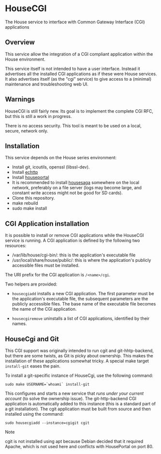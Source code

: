 # HouseCGI
The House service to interface with Common Gateway Interface (CGI) applications

## Overview

This service allow the integration of a CGI compliant application within the House environment.

This service itself is not intended to have a user interface. Instead it advertises all the installed CGI applications as if these were House services. It also advertises itself (as the "cgi" service) to give access to a (minimal) maintenance and troubleshooting web UI.

## Warnings

HouseCGI is still fairly new. Its goal is to implement the complete CGI RFC, but this is still a work in progress.

There is no access security. This tool is meant to be used on a local, secure, network only.

## Installation

This service depends on the House series environment:

* Install git, icoutils, openssl (libssl-dev).
* Install [echttp](https://github.com/pascal-fb-martin/echttp)
* Install [houseportal](https://github.com/pascal-fb-martin/houseportal)
* It is recommended to install [housesaga](https://github.com/pascal-fb-martin/housesaga) somewhere on the local network, preferably on a file server (logs may become large, and constant write access might not be good for SD cards).
* Clone this repository.
* make rebuild
* sudo make install

## CGI Application installation

It is possible to install or remove CGI applications while the HouseCGI service is running. A CGI application is defined by the following two resources:

* /var/lib/house/cgi-bin/<name>: this is the application's executable file
* /usr/local/share/house/public/<name>: this is where the application's publicly accessible files must be installed.

The URI prefix for the CGI application is `/<name>/cgi`.

Two helpers are provided:

* `housecgiadd` installs a new CGI application. The first parameter must be the application's executable file, the subsequent parameters are the publicly accessible files. The base name of the executable file becomes the name of the CGI application.

* `housecgiremove` uninstalls a list of CGI applications, identified by their names.

## HouseCgi and Git

This CGI support was originally intended to run cgit and git-hhtp-backend, but there are some twists, as Git is picky about ownership. This makes the installation of these applications somewhat tricky. A special make target `install-git` eases the pain.

To install a git-specific instance of HouseCgi, use the following command:
```
sudo make USERNAME=`whoami` install-git
```
This configures and starts a new service that _runs under your current account_ (to solve the ownership issue). The git-http-backend CGI application is automatically added to this instance (this is a standard part of a git installation). The cgit application must be built from source and then installed using the command:
```
sudo housecgiadd --instance=cgigit cgit
```
> [!NOTE]
> cgit is not installed using apt because Debian decided that it required Apache, which is not used here and conflicts with HousePortal on port 80.

